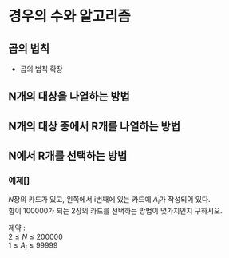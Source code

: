 # 경우의 수와 알고리즘

## 곱의 법칙
- 곱의 법칙 확장

## N개의 대상을 나열하는 방법

## N개의 대상 중에서 R개를 나열하는 방법

## N에서 R개를 선택하는 방법

### 예제[]

$N$장의 카드가 있고, 왼쪽에서 i번째에 있는 카드에 ${A}_{i}$가 작성되어 있다.  
합이 $100000$가 되는 2장의 카드를 선택하는 방법이 몇가지인지 구하시오.

제약 :  
$2\leq{N}\leq200000$  
$1\leq{A}_{i}\leq99999$



